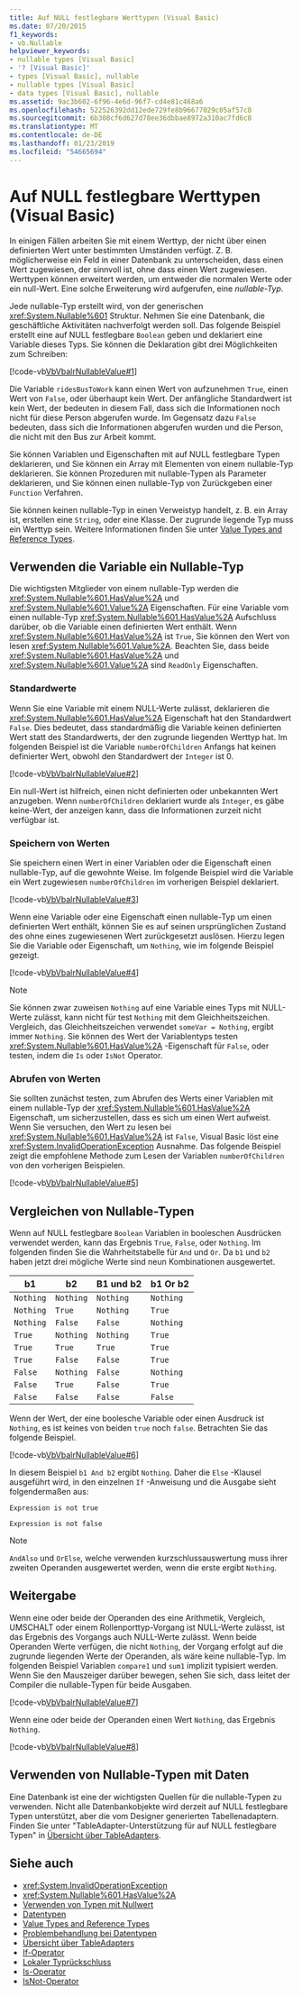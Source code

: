 ```yaml
---
title: Auf NULL festlegbare Werttypen (Visual Basic)
ms.date: 07/20/2015
f1_keywords:
- vb.Nullable
helpviewer_keywords:
- nullable types [Visual Basic]
- '? [Visual Basic]'
- types [Visual Basic], nullable
- nullable types [Visual Basic]
- data types [Visual Basic], nullable
ms.assetid: 9ac3b602-6f96-4e6d-96f7-cd4e81c468a6
ms.openlocfilehash: 522526392dd12ede729fe8b96677029c05af57c8
ms.sourcegitcommit: 6b308cf6d627d78ee36dbbae8972a310ac7fd6c8
ms.translationtype: MT
ms.contentlocale: de-DE
ms.lasthandoff: 01/23/2019
ms.locfileid: "54665694"
---
```

# <a name="nullable-value-types-visual-basic"></a>Auf NULL festlegbare Werttypen (Visual Basic)
In einigen Fällen arbeiten Sie mit einem Werttyp, der nicht über einen definierten Wert unter bestimmten Umständen verfügt. Z. B. möglicherweise ein Feld in einer Datenbank zu unterscheiden, dass einen Wert zugewiesen, der sinnvoll ist, ohne dass einen Wert zugewiesen. Werttypen können erweitert werden, um entweder die normalen Werte oder ein null-Wert. Eine solche Erweiterung wird aufgerufen, eine *nullable-Typ*.  
  
 Jede nullable-Typ erstellt wird, von der generischen <xref:System.Nullable%601> Struktur. Nehmen Sie eine Datenbank, die geschäftliche Aktivitäten nachverfolgt werden soll. Das folgende Beispiel erstellt eine auf NULL festlegbare `Boolean` geben und deklariert eine Variable dieses Typs. Sie können die Deklaration gibt drei Möglichkeiten zum Schreiben:  
  
 [!code-vb[VbVbalrNullableValue#1](../../../../../samples/snippets/visualbasic/VS_Snippets_VBCSharp/VbVbalrNullableValue/VB/Class1.vb#1)]  
  
 Die Variable `ridesBusToWork` kann einen Wert von aufzunehmen `True`, einen Wert von `False`, oder überhaupt kein Wert. Der anfängliche Standardwert ist kein Wert, der bedeuten in diesem Fall, dass sich die Informationen noch nicht für diese Person abgerufen wurde. Im Gegensatz dazu `False` bedeuten, dass sich die Informationen abgerufen wurden und die Person, die nicht mit den Bus zur Arbeit kommt.  
  
 Sie können Variablen und Eigenschaften mit auf NULL festlegbare Typen deklarieren, und Sie können ein Array mit Elementen von einem nullable-Typ deklarieren. Sie können Prozeduren mit nullable-Typen als Parameter deklarieren, und Sie können einen nullable-Typ von Zurückgeben einer `Function` Verfahren.  
  
 Sie können keinen nullable-Typ in einen Verweistyp handelt, z. B. ein Array ist, erstellen eine `String`, oder eine Klasse. Der zugrunde liegende Typ muss ein Werttyp sein. Weitere Informationen finden Sie unter [Value Types and Reference Types](../../../../visual-basic/programming-guide/language-features/data-types/value-types-and-reference-types.md).  
  
## <a name="using-a-nullable-type-variable"></a>Verwenden die Variable ein Nullable-Typ  
 Die wichtigsten Mitglieder von einem nullable-Typ werden die <xref:System.Nullable%601.HasValue%2A> und <xref:System.Nullable%601.Value%2A> Eigenschaften. Für eine Variable vom einen nullable-Typ <xref:System.Nullable%601.HasValue%2A> Aufschluss darüber, ob die Variable einen definierten Wert enthält. Wenn <xref:System.Nullable%601.HasValue%2A> ist `True`, Sie können den Wert von lesen <xref:System.Nullable%601.Value%2A>. Beachten Sie, dass beide <xref:System.Nullable%601.HasValue%2A> und <xref:System.Nullable%601.Value%2A> sind `ReadOnly` Eigenschaften.  
  
### <a name="default-values"></a>Standardwerte  
 Wenn Sie eine Variable mit einem NULL-Werte zulässt, deklarieren die <xref:System.Nullable%601.HasValue%2A> Eigenschaft hat den Standardwert `False`. Dies bedeutet, dass standardmäßig die Variable keinen definierten Wert statt des Standardwerts, der den zugrunde liegenden Werttyp hat. Im folgenden Beispiel ist die Variable `numberOfChildren` Anfangs hat keinen definierter Wert, obwohl den Standardwert der `Integer` ist 0.  
  
 [!code-vb[VbVbalrNullableValue#2](../../../../../samples/snippets/visualbasic/VS_Snippets_VBCSharp/VbVbalrNullableValue/VB/Class1.vb#2)]  
  
 Ein null-Wert ist hilfreich, einen nicht definierten oder unbekannten Wert anzugeben. Wenn `numberOfChildren` deklariert wurde als `Integer`, es gäbe keine-Wert, der anzeigen kann, dass die Informationen zurzeit nicht verfügbar ist.  
  
### <a name="storing-values"></a>Speichern von Werten  
 Sie speichern einen Wert in einer Variablen oder die Eigenschaft einen nullable-Typ, auf die gewohnte Weise. Im folgende Beispiel wird die Variable ein Wert zugewiesen `numberOfChildren` im vorherigen Beispiel deklariert.  
  
 [!code-vb[VbVbalrNullableValue#3](../../../../../samples/snippets/visualbasic/VS_Snippets_VBCSharp/VbVbalrNullableValue/VB/Class1.vb#3)]  
  
 Wenn eine Variable oder eine Eigenschaft einen nullable-Typ um einen definierten Wert enthält, können Sie es auf seinen ursprünglichen Zustand des ohne eines zugewiesenen Wert zurückgesetzt auslösen. Hierzu legen Sie die Variable oder Eigenschaft, um `Nothing`, wie im folgende Beispiel gezeigt.  
  
 [!code-vb[VbVbalrNullableValue#4](../../../../../samples/snippets/visualbasic/VS_Snippets_VBCSharp/VbVbalrNullableValue/VB/Class1.vb#4)]  
  
> [!NOTE]
>  Sie können zwar zuweisen `Nothing` auf eine Variable eines Typs mit NULL-Werte zulässt, kann nicht für test `Nothing` mit dem Gleichheitszeichen. Vergleich, das Gleichheitszeichen verwendet `someVar = Nothing`, ergibt immer `Nothing`. Sie können des Wert der Variablentyps testen <xref:System.Nullable%601.HasValue%2A> -Eigenschaft für `False`, oder testen, indem die `Is` oder `IsNot` Operator.  
  
### <a name="retrieving-values"></a>Abrufen von Werten  
 Sie sollten zunächst testen, zum Abrufen des Werts einer Variablen mit einem nullable-Typ der <xref:System.Nullable%601.HasValue%2A> Eigenschaft, um sicherzustellen, dass es sich um einen Wert aufweist. Wenn Sie versuchen, den Wert zu lesen bei <xref:System.Nullable%601.HasValue%2A> ist `False`, Visual Basic löst eine <xref:System.InvalidOperationException> Ausnahme. Das folgende Beispiel zeigt die empfohlene Methode zum Lesen der Variablen `numberOfChildren` von den vorherigen Beispielen.  
  
 [!code-vb[VbVbalrNullableValue#5](../../../../../samples/snippets/visualbasic/VS_Snippets_VBCSharp/VbVbalrNullableValue/VB/Class1.vb#5)]  
  
## <a name="comparing-nullable-types"></a>Vergleichen von Nullable-Typen  
 Wenn auf NULL festlegbare `Boolean` Variablen in booleschen Ausdrücken verwendet werden, kann das Ergebnis `True`, `False`, oder `Nothing`. Im folgenden finden Sie die Wahrheitstabelle für `And` und `Or`. Da `b1` und `b2` haben jetzt drei mögliche Werte sind neun Kombinationen ausgewertet.  
  
|b1|b2|B1 und b2|b1 Or b2|  
|--------|--------|---------------|--------------|  
|`Nothing`|`Nothing`|`Nothing`|`Nothing`|  
|`Nothing`|`True`|`Nothing`|`True`|  
|`Nothing`|`False`|`False`|`Nothing`|  
|`True`|`Nothing`|`Nothing`|`True`|  
|`True`|`True`|`True`|`True`|  
|`True`|`False`|`False`|`True`|  
|`False`|`Nothing`|`False`|`Nothing`|  
|`False`|`True`|`False`|`True`|  
|`False`|`False`|`False`|`False`|  
  
 Wenn der Wert, der eine boolesche Variable oder einen Ausdruck ist `Nothing`, es ist keines von beiden `true` noch `false`. Betrachten Sie das folgende Beispiel.  
  
 [!code-vb[VbVbalrNullableValue#6](../../../../../samples/snippets/visualbasic/VS_Snippets_VBCSharp/VbVbalrNullableValue/VB/Class1.vb#6)]  
  
 In diesem Beispiel `b1 And b2` ergibt `Nothing`. Daher die `Else` -Klausel ausgeführt wird, in den einzelnen `If` -Anweisung und die Ausgabe sieht folgendermaßen aus:  
  
 `Expression is not true`  
  
 `Expression is not false`  
  
> [!NOTE]
>  `AndAlso` und `OrElse`, welche verwenden kurzschlussauswertung muss ihrer zweiten Operanden ausgewertet werden, wenn die erste ergibt `Nothing`.  
  
## <a name="propagation"></a>Weitergabe  
 Wenn eine oder beide der Operanden des eine Arithmetik, Vergleich, UMSCHALT oder einem Rollenporttyp-Vorgang ist NULL-Werte zulässt, ist das Ergebnis des Vorgangs auch NULL-Werte zulässt. Wenn beide Operanden Werte verfügen, die nicht `Nothing`, der Vorgang erfolgt auf die zugrunde liegenden Werte der Operanden, als wäre keine nullable-Typ. Im folgenden Beispiel Variablen `compare1` und `sum1` implizit typisiert werden. Wenn Sie den Mauszeiger darüber bewegen, sehen Sie sich, dass leitet der Compiler die nullable-Typen für beide Ausgaben.  
  
 [!code-vb[VbVbalrNullableValue#7](../../../../../samples/snippets/visualbasic/VS_Snippets_VBCSharp/VbVbalrNullableValue/VB/Class1.vb#7)]  
  
 Wenn eine oder beide der Operanden einen Wert `Nothing`, das Ergebnis `Nothing`.  
  
 [!code-vb[VbVbalrNullableValue#8](../../../../../samples/snippets/visualbasic/VS_Snippets_VBCSharp/VbVbalrNullableValue/VB/Class1.vb#8)]  
  
## <a name="using-nullable-types-with-data"></a>Verwenden von Nullable-Typen mit Daten  
 Eine Datenbank ist eine der wichtigsten Quellen für die nullable-Typen zu verwenden. Nicht alle Datenbankobjekte wird derzeit auf NULL festlegbare Typen unterstützt, aber die vom Designer generierten Tabellenadaptern. Finden Sie unter "TableAdapter-Unterstützung für auf NULL festlegbare Typen" in [Übersicht über TableAdapters](/visualstudio/data-tools/tableadapter-overview).
  
## <a name="see-also"></a>Siehe auch
- <xref:System.InvalidOperationException>
- <xref:System.Nullable%601.HasValue%2A>
- [Verwenden von Typen mit Nullwert](../../../../csharp/programming-guide/nullable-types/using-nullable-types.md)
- [Datentypen](../../../../visual-basic/programming-guide/language-features/data-types/index.md)
- [Value Types and Reference Types](../../../../visual-basic/programming-guide/language-features/data-types/value-types-and-reference-types.md)
- [Problembehandlung bei Datentypen](../../../../visual-basic/programming-guide/language-features/data-types/troubleshooting-data-types.md)
- [Übersicht über TableAdapters](/visualstudio/data-tools/tableadapter-overview)
- [If-Operator](../../../../visual-basic/language-reference/operators/if-operator.md)
- [Lokaler Typrückschluss](../../../../visual-basic/programming-guide/language-features/variables/local-type-inference.md)
- [Is-Operator](../../../../visual-basic/language-reference/operators/is-operator.md)
- [IsNot-Operator](../../../../visual-basic/language-reference/operators/isnot-operator.md)
